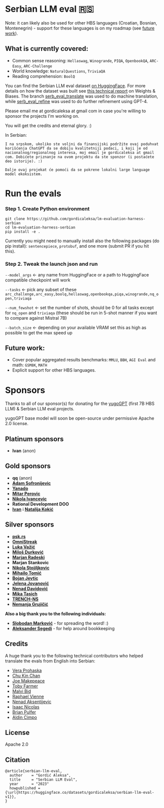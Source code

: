 # Serbian LLM eval 🇷🇸

Note: it can likely also be used for other HBS languages (Croatian, Bosnian, Montenegrin) - support for these languages is on my roadmap (see [future work](#future-work)).

## What is currently covered:
* Common sense reasoning: `Hellaswag`, `Winogrande`, `PIQA`, `OpenbookQA`, `ARC-Easy`, `ARC-Challenge`
* World knowledge: `NaturalQuestions`, `TriviaQA`
* Reading comprehension: `BoolQ`

You can find the Serbian LLM eval dataset [on HuggingFace](https://huggingface.co/datasets/gordicaleksa/serbian-llm-eval-v1). For more details on how the dataset was built see [this technical report](https://wandb.ai/gordicaleksa/serbian_llm_eval/reports/First-Serbian-LLM-eval---Vmlldzo2MjgwMDA5) on Weights & Biases. The branch [serb_eval_translate](https://github.com/gordicaleksa/lm-evaluation-harness-serbian/tree/serb_eval_translate) was used to do machine translation, while [serb_eval_refine](https://github.com/gordicaleksa/lm-evaluation-harness-serbian/tree/serb_eval_refine) was used to do further refinement using GPT-4.

Please email me at gordicaleksa at gmail com in case you're willing to sponsor the projects I'm working on.

You will get the credits and eternal glory. :)

In Serbian:
```
I na srpskom, ukoliko ste voljni da finansijski podržite ovaj poduhvat korišćenja ChatGPT da se dobiju kvalitetniji podaci, i koji je od nacionalnog/regionalnog interesa, moj email je gordicaleksa at gmail com. Dobićete priznanje na ovom projektu da ste sponzor (i postaćete deo istorije). :)

Dalje ovaj projekat će pomoći da se pokrene lokalni large language model ekoksistem.
``````

# Run the evals

### Step 1. Create Python environment

```
git clone https://github.com/gordicaleksa/lm-evaluation-harness-serbian
cd lm-evaluation-harness-serbian
pip install -e .
```

Currently you might need to manually install also the following packages (do pip install): `sentencepiece`, `protobuf`, and one more (submit PR if you hit this).

### Step 2. Tweak the launch json and run

`--model_args` <- any name from HuggingFace or a path to HuggingFace compatible checkpoint will work

`--tasks` <- pick any subset of these `arc_challenge,arc_easy,boolq,hellaswag,openbookqa,piqa,winogrande,nq_open,triviaqa`

`--num_fewshot` <- set the number of shots, should be 0 for all tasks except for `nq_open` and `triviaqa` (these should be run in 5-shot manner if you want to compare against Mistral 7B)

`--batch_size` <- depending on your available VRAM set this as high as possible to get the max speed up

## Future work:

* Cover popular aggregated results benchmarks: `MMLU`, `BBH`, `AGI Eval` and math: `GSM8K`, `MATH`
* Explicit support for other HBS languages.

# Sponsors

Thanks to all of our sponsor(s) for donating for the [yugoGPT](https://www.linkedin.com/posts/aleksagordic_first-ever-7-billion-parameter-hbs-llm-croatian-activity-7133414124553711616-Ep5J) (first 7B HBS LLM) & Serbian LLM eval projects.

yugoGPT base model will soon be open-source under permissive Apache 2.0 license.

## Platinum sponsors
* <b>Ivan</b> (anon)

## Gold sponsors
* **qq** (anon)
* [**Adam  Sofronijevic**](https://www.linkedin.com/in/adam-sofronijevic-685b911/)
* [**Yanado**](https://yanado.com/)
* [**Mitar Perovic**](https://www.linkedin.com/in/perovicmitar/)
* [**Nikola Ivancevic**](https://www.linkedin.com/in/nivancevic/)
* **Rational Development DOO**
* [**Ivan**](https://www.linkedin.com/in/ivan-kokic-258262175/) i [**Natalija Kokić**](https://www.linkedin.com/in/natalija-kokic-19a458131/)

## Silver sponsors
- [**psk.rs**](https://psk.rs/)
- [**OmniStreak**](https://omnistreak.com/)
- [**Luka Važić**](https://www.linkedin.com/in/vazic/)
- [**Miloš Durković**](https://www.linkedin.com/in/milo%C5%A1-d-684b99188/)
- [**Marjan Radeski**](https://www.linkedin.com/in/marjanradeski/)
- **Marjan Stankovic**
- [**Nikola Stojiljkovic**](https://www.linkedin.com/in/nikola-stojiljkovic-10469239/)
- [**Mihailo Tomić**](https://www.linkedin.com/in/mihailotomic/)
- [**Bojan Jevtic**](https://www.linkedin.com/in/bojanjevtic/)
- [**Jelena Jovanović**](https://www.linkedin.com/in/eldumo/)
- [**Nenad Davidović**](https://www.linkedin.com/in/nenad-davidovic-662ab749/)
- [**Mika Tasich**](https://www.linkedin.com/in/mikatasich/)
- [**TRENCH-NS**](https://www.linkedin.com/in/milorad-vukadinovic-64639926/)
- [**Nemanja Grujičić**](https://twitter.com/nemanjagrujicic)

**Also a big thank you to the following individuals:**
- [**Slobodan Marković**](https://www.linkedin.com/in/smarkovic/) - for spreading the word! :)
- [**Aleksander Segedi**](https://www.linkedin.com/in/aleksander-segedi-08430936/) - for help around bookkeeping

## Credits

A huge thank you to the following technical contributors who helped translate the evals from English into Serbian:
* [Vera Prohaska](https://vtwoptwo.com/)
* [Chu Kin Chan](www.linkedin.com/in/roy-ck-chan)
* [Joe Makepeace](https://www.linkedin.com/in/joe-makepeace-a872a1183/)
* [Toby Farmer](https://www.linkedin.com/in/tobyfarmer/)
* [Malvi Bid](https://www.linkedin.com/in/malvibid/)
* [Raphael Vienne](https://www.linkedin.com/in/raphael-vienne/)
* [Nenad Aksentijevic](https://www.linkedin.com/in/nenad-aksentijevic-21629a1b6)
* [Isaac Nicolas](https://www.linkedin.com/in/isaacnicolas/)
* [Brian Pulfer](https://www.brianpulfer.ch/)
* [Aldin Cimpo](https://www.linkedin.com/in/aldin-c-b26334189/)

## License

Apache 2.0

## Citation

```
@article{serbian-llm-eval,
  author    = "Gordić Aleksa",
  title     = "Serbian LLM Eval",
  year      = "2023"
  howpublished = {\url{https://huggingface.co/datasets/gordicaleksa/serbian-llm-eval-v1}},
}
```